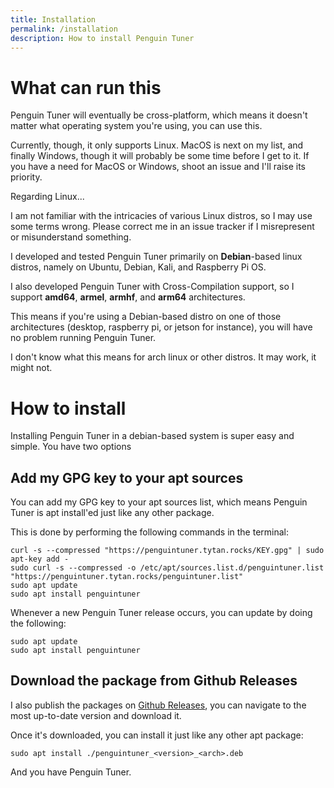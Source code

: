 ```yaml
---
title: Installation
permalink: /installation
description: How to install Penguin Tuner
---
```


# What can run this

Penguin Tuner will eventually be cross-platform, which means it doesn't matter what operating system you're using, you can use this.

Currently, though, it only supports Linux.
MacOS is next on my list, and finally Windows, though it will probably be some time before I get to it.
If you have a need for MacOS or Windows, shoot an issue and I'll raise its priority.

Regarding Linux...

I am not familiar with the intricacies of various Linux distros, so I may use some terms wrong. Please correct me in an issue tracker if I misrepresent or misunderstand something.

I developed and tested Penguin Tuner primarily on **Debian**-based linux distros, namely on Ubuntu, Debian, Kali, and Raspberry Pi OS.

I also developed Penguin Tuner with Cross-Compilation support, so I support **amd64**, **armel**, **armhf**, and **arm64** architectures.

This means if you're using a Debian-based distro on one of those architectures (desktop, raspberry pi, or jetson for instance), you will have no problem running Penguin Tuner.

I don't know what this means for arch linux or other distros. It may work, it might not.

# How to install

Installing Penguin Tuner in a debian-based system is super easy and simple. You have two options

## Add my GPG key to your apt sources

You can add my GPG key to your apt sources list, which means Penguin Tuner is apt install'ed just like any other package.

This is done by performing the following commands in the terminal:
```
curl -s --compressed "https://penguintuner.tytan.rocks/KEY.gpg" | sudo apt-key add -
sudo curl -s --compressed -o /etc/apt/sources.list.d/penguintuner.list "https://penguintuner.tytan.rocks/penguintuner.list"
sudo apt update
sudo apt install penguintuner
```

Whenever a new Penguin Tuner release occurs, you can update by doing the following:
```
sudo apt update
sudo apt install penguintuner
```

## Download the package from Github Releases

I also publish the packages on [Github Releases](https://github.com/TytanRock/PenguinTuner/releases), you can navigate to the most up-to-date version and download it.

Once it's downloaded, you can install it just like any other apt package:
```
sudo apt install ./penguintuner_<version>_<arch>.deb
```

And you have Penguin Tuner.
